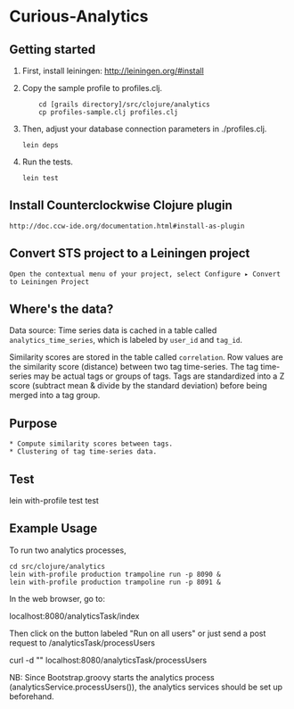 # Curious-Analytics

## Getting started

1. First, install leiningen:
	http://leiningen.org/#install

2.	Copy the sample profile to profiles.clj.
	```
		cd [grails directory]/src/clojure/analytics
		cp profiles-sample.clj profiles.clj
	```

3. Then, adjust your database connection parameters in ./profiles.clj.
	```
	lein deps
	```

4. Run the tests.
	```
	lein test
	```
## Install Counterclockwise Clojure plugin

	http://doc.ccw-ide.org/documentation.html#install-as-plugin
	
## Convert STS project to a Leiningen project

	Open the contextual menu of your project, select Configure ▸ Convert to Leiningen Project

## Where's the data?

Data source: Time series data is cached in a table called `analytics_time_series`, which is labeled by `user_id` and `tag_id`.

Similarity scores are stored in the table called `correlation`. Row values are the similarity score (distance) between two tag time-series.  The tag time-series may be actual tags or groups of tags.	Tags are standardized into a Z score (subtract mean & divide by the standard deviation) before being merged into a tag group.

## Purpose

	* Compute similarity scores between tags.
	* Clustering of tag time-series data.

## Test

lein with-profile test test

## Example Usage

To run two analytics processes,

	cd src/clojure/analytics
	lein with-profile production trampoline run -p 8090 &
	lein with-profile production trampoline run -p 8091 &

In the web browser, go to:

localhost:8080/analyticsTask/index

Then click on the button labeled "Run on all users" or just send a post request to /analyticsTask/processUsers

curl -d "" localhost:8080/analyticsTask/processUsers

NB: Since Bootstrap.groovy starts the analytics process (analyticsService.processUsers()), the analytics services should be set up beforehand.

